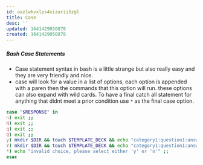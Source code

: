 ```yaml
---
id: oazlwkvxlps4xizarii5zgl
title: Case
desc: ''
updated: 1641429050878
created: 1641429050878
---
```



##### Bash Case Statements

- Case statement syntax in bash is a little strange but also really easy and they are very friendly and nice.
- case will look for a value in a list of options, each option is appended with a paren then the commands that this option will run. these options can also expand with wild cards. To have a final catch all statement for anything that didnt meet a prior condition use `*` as the final case option.

```bash
case "$RESPONSE" in
n) exit ;;
N) exit ;;
q) exit ;;
Q) exit ;;
y) mkdir $DIR && touch $TEMPLATE_DECK && echo "category1:question1:answer1" >> $TEMPLATE_DECK && echo "category2:question2:answer2" >> $TEMPLATE_DECK && echo "category3:question3:answer3" >> $TEMPLATE_DECK && echo "$DIR_MADE_MSG" ;;
Y) mkdir $DIR && touch $TEMPLATE_DECK && echo "category1:question1:answer1" >> $TEMPLATE_DECK && echo "category2:question2:answer2" >> $TEMPLATE_DECK && echo "category3:question3:answer3" >> $TEMPLATE_DECK && echo "$DIR_MADE_MSG" ;;
*) echo "invalid choice, please select either 'y' or 'n'" ;;
esac
```
